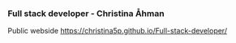 ### Full stack developer - Christina Åhman

Public webside
https://christina5p.github.io/Full-stack-developer/
